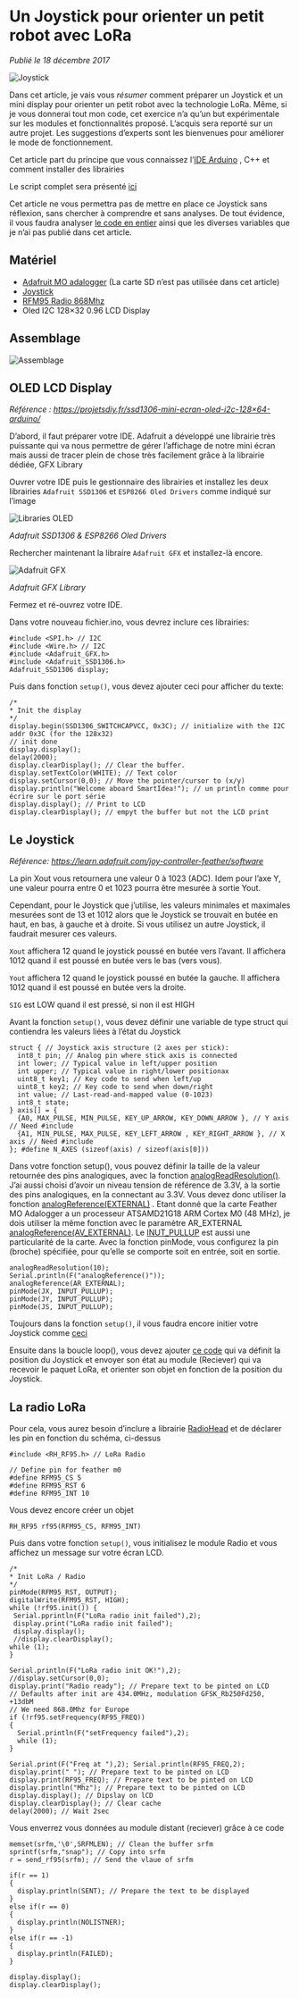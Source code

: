 # Un Joystick pour orienter un petit robot avec LoRa

*Publié le 18 décembre 2017*

![Joystick](Assets/images/joystick_sender.jpg "Joystick")

Dans cet article, je vais vous *résumer* comment préparer un Joystick et un mini display pour orienter un petit robot avec la technologie LoRa. Même, si je vous donnerai tout mon code, cet exercice n’a qu’un but expérimentale sur les modules et fonctionnalités proposé. L’acquis sera reporté sur un autre projet. Les suggestions d’experts sont les bienvenues pour améliorer le mode de fonctionnement.

Cet article part du principe que vous connaissez l’[IDE Arduino](https://www.arduino.cc/en/Main/Software) , C++ et comment installer des librairies


Le script complet sera présenté [ici](sender.ino)

Cet article ne vous permettra pas de mettre en place ce Joystick sans réflexion, sans chercher à comprendre et sans analyses. De tout évidence, il vous faudra analyser [le code en entier](sender.ino) ainsi que les diverses variables que je n’ai pas publié dans cet article.


## Matériel

* [Adafruit MO adalogger](https://www.adafruit.com/product/2796) (La carte SD n’est pas utilisée dans cet article)
* [Joystick](https://www.adafruit.com/product/512)
* [RFM95 Radio 868Mhz](https://www.adafruit.com/product/3072)
* Oled I2C 128×32 0.96 LCD Display


## Assemblage

![Assemblage](Assets/images/joystick_sender_schema.jpg "Assemblage")

## OLED LCD Display

*Référence : https://projetsdiy.fr/ssd1306-mini-ecran-oled-i2c-128×64-arduino/*

D’abord, il faut préparer votre IDE. Adafruit a développé une librairie très puissante qui va nous permettre de gérer l’affichage de notre mini écran mais aussi de tracer plein de chose très facilement grâce à la librairie dédiée, GFX Library

Ouvrer votre IDE puis le gestionnaire des librairies et installez les deux librairies `Adafruit SSD1306` et `ESP8266 Oled Drivers` comme indiqué sur l’image

![Libraries OLED](Assets/images/ide-library-oled.jpg "Libraries OLED")

*Adafruit SSD1306 & ESP8266 Oled Drivers*

Rechercher maintenant la libraire `Adafruit GFX` et installez-là encore.

![Adafruit GFX](Assets/images/ide-library-gfx.jpg "Adafruit GFX")

*Adafruit GFX Library*

Fermez et ré-ouvrez votre IDE.

Dans votre nouveau fichier.ino, vous devrez inclure ces librairies:

```
#include <SPI.h> // I2C
#include <Wire.h> // I2C
#include <Adafruit_GFX.h>
#include <Adafruit_SSD1306.h>
Adafruit_SSD1306 display;
```

Puis dans fonction `setup()`, vous devez ajouter ceci pour afficher du texte:

```
/*
* Init the display
*/
display.begin(SSD1306_SWITCHCAPVCC, 0x3C); // initialize with the I2C addr 0x3C (for the 128x32)
// init done
display.display();
delay(2000);
display.clearDisplay(); // Clear the buffer.
display.setTextColor(WHITE); // Text color
display.setCursor(0,0); // Move the pointer/cursor to (x/y)
display.println("Welcome aboard SmartIdea!"); // un println comme pour écrire sur le port série
display.display(); // Print to LCD
display.clearDisplay(); // empyt the buffer but not the LCD print
```

## Le Joystick

*Référence: https://learn.adafruit.com/joy-controller-feather/software*

La pin Xout vous retournera une valeur  0 à 1023 (ADC). Idem pour l’axe Y, une valeur pourra entre 0 et 1023 pourra être mesurée à sortie Yout.

Cependant, pour le Joystick que j’utilise, les valeurs minimales et maximales mesurées sont de 13 et 1012 alors que le Joystick se trouvait en butée en haut, en bas, à gauche et à droite. Si vous utilisez un autre Joystick, il faudrait mesurer ces valeurs.

`Xout` affichera 12 quand le joystick poussé en butée vers l’avant. Il affichera 1012 quand il est poussé en butée vers le bas (vers vous).

`Yout` affichera 12 quand le joystick poussé en butée la gauche. Il affichera 1012 quand il est poussé en butée vers la droite.

`SIG` est LOW quand il est pressé, si non il est HIGH

Avant la fonction `setup()`, vous devez définir une variable de type struct qui contiendra les valeurs liées à l’état du Joystick

```
struct { // Joystick axis structure (2 axes per stick):
  int8_t pin; // Analog pin where stick axis is connected
  int lower; // Typical value in left/upper position
  int upper; // Typical value in right/lower positionax
  uint8_t key1; // Key code to send when left/up
  uint8_t key2; // Key code to send when down/right
  int value; // Last-read-and-mapped value (0-1023)
  int8_t state;
} axis[] = {
  {A0, MAX_PULSE, MIN_PULSE, KEY_UP_ARROW, KEY_DOWN_ARROW }, // Y axis // Need #include
  {A1, MIN_PULSE, MAX_PULSE, KEY_LEFT_ARROW , KEY_RIGHT_ARROW }, // X axis // Need #include
}; #define N_AXES (sizeof(axis) / sizeof(axis[0]))
```

Dans votre fonction setup(), vous pouvez définir la taille de la valeur retournée des pins analogiques, avec la fonction [analogReadResolution()](https://www.arduino.cc/en/Reference.AnalogReadResolution). J’ai aussi choisi d’avoir un niveau tension de référence de 3.3V, à la sortie des pins analogiques, en la connectant au 3.3V. Vous devez donc utiliser la fonction [analogReference(EXTERNAL)](https://www.arduino.cc/reference/en/language/functions/analog-io/analogreference/) . Etant donné que la carte Feather MO Adalogger a un processeur ATSAMD21G18 ARM Cortex M0 (48 MHz), je dois utiliser la même fonction avec le paramètre AR_EXTERNAL [analogReference(AV_EXTERNAL)](https://learn.adafruit.com/adafruit-feather-m0-adalogger/adapting-sketches-to-m0#analog-references). Le [INUT_PULLUP](https://learn.adafruit.com/adafruit-feather-m0-adalogger/adapting-sketches-to-m0#pin-outputs-and-pullups) est aussi une particularité de la carte. Avec la fonction pinMode, vous configurez la pin (broche) spécifiée, pour qu’elle se comporte soit en entrée, soit en sortie.

```
analogReadResolution(10);
Serial.println(F("analogReference()"));
analogReference(AR_EXTERNAL);
pinMode(JX, INPUT_PULLUP);
pinMode(JY, INPUT_PULLUP);
pinMode(JS, INPUT_PULLUP);
```

Toujours dans la fonction `setup()`, il vous faudra encore initier votre Joystick comme [ceci](sender.ino#L143)

Ensuite dans la boucle loop(),  vous devez ajouter [ce code](sender.ino#L263) qui va définit la position du Joystick et envoyer son état au module (Reciever) qui va recevoir le paquet LoRa, et orienter son objet en fonction de la position du Joystick.

## La radio LoRa

Pour cela, vous aurez besoin d’inclure a librairie [RadioHead](https://github.com/adafruit/RadioHead/archive/master.zip) et de déclarer les pin en fonction du schéma, ci-dessus

```
#include <RH_RF95.h> // LoRa Radio

// Define pin for feather m0
#define RFM95_CS 5
#define RFM95_RST 6
#define RFM95_INT 10
```

Vous devez encore créer un objet

```
RH_RF95 rf95(RFM95_CS, RFM95_INT)
```

Puis dans votre fonction `setup()`, vous initialisez le module Radio et vous affichez un message sur votre écran LCD.

```
/*
* Init LoRa / Radio
*/
pinMode(RFM95_RST, OUTPUT);
digitalWrite(RFM95_RST, HIGH);
while (!rf95.init()) {
 Serial.pprintln(F("LoRa radio init failed"),2);
 display.print("LoRa radio init failed");
 display.display();
 //display.clearDisplay();
while (1);
}

Serial.println(F("LoRa radio init OK!"),2);
//display.setCursor(0,0);
display.print("Radio ready"); // Prepare text to be pinted on LCD
// Defaults after init are 434.0MHz, modulation GFSK_Rb250Fd250, +13dbM
// We need 868.0Mhz for Europe
if (!rf95.setFrequency(RF95_FREQ))
{
  Serial.println(F("setFrequency failed"),2);
  while (1);
}

Serial.print(F("Freq at "),2); Serial.println(RF95_FREQ,2);
display.print(" "); // Prepare text to be pinted on LCD
display.print(RF95_FREQ); // Prepare text to be pinted on LCD
display.println("Mhz"); // Prepare text to be pinted on LCD
display.display(); // Dipslay on lCD
display.clearDisplay(); // Clear cache
delay(2000); // Wait 2sec
```

Vous enverrez vous données au module distant (reciever) grâce à ce code

```
memset(srfm,'\0',SRFMLEN); // Clean the buffer srfm
sprintf(srfm,"snap"); // Copy into srfm
r = send_rf95(srfm); // Send the vlaue of srfm

if(r == 1)
{
  display.println(SENT); // Prepare the text to be displayed
}
else if(r == 0)
{
  display.println(NOLISTNER);
}
else if(r == -1)
{
  display.println(FAILED);
}

display.display();
display.clearDisplay();
```



